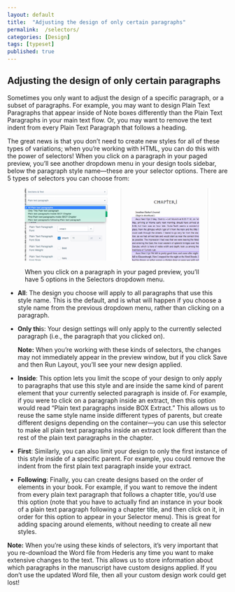 ```yaml
---
layout: default
title:  "Adjusting the design of only certain paragraphs"
permalink:  /selectors/
categories: [Design]
tags: [typeset]
published: true
---
```


<section data-type="chapter" class="hsecchapter" data-hederis-type="hsecchapter" id="selectors" data-pi-attrs="id: selectors; data-tags: typeset;" role="doc-chapter" data-tags="typeset" data-author-name=" " data-book-title=" " title="Adjusting the design of only certain paragraphs"><h1 data-hederis-type="hblkchaptitle" class="hblkchaptitle" id="pQJYhStgy">Adjusting the design of only certain paragraphs</h1><p class="hblkp" data-hederis-type="hblkp" id="pllVRMUjs">Sometimes you only want to adjust the design of a specific paragraph, or a subset of paragraphs. For example, you may want to design Plain Text Paragraphs that appear inside of Note boxes differently than the Plain Text Paragraphs in your main text flow. Or, you may want to remove the text indent from every Plain Text Paragraph that follows a heading. </p><p class="hblkp" data-hederis-type="hblkp" id="pNYQl3c79">The great news is that you don&#8217;t need to create new styles for all of these types of variations; when you&#8217;re working with HTML, you can do this with the power of selectors! When you click on a paragraph in your paged preview, you&#8217;ll see another dropdown menu in your design tools sidebar, below the paragraph style name&#8212;these are your selector options. There are 5 types of selectors you can choose from:</p><figure class="hwprfig" data-hederis-type="hwprfig" id="pOlwyCmDx"><img data-hederis-type="hblkimg" class="hblkimg" id="p8LXUECPF" src="/images/selectors.png" data-img-src="selectors.png"/><p class="hblkcaption" data-hederis-type="hblkcaption" id="pTS9CMxjT">When you click on a paragraph in your paged preview, you&#8217;ll have 5 options in the Selectors dropdown menu.</p></figure><ul class="hwprbulletlist" data-hederis-type="hwprbulletlist" id="prIEL52lQ"><li class="hblkuli" data-hederis-type="hblkuli" id="liFKSkZMhW"><p class="hblkuli" data-hederis-type="hblklip" id="psmYRnWsU"><strong class="hspanstrong" data-hederis-type="hspanstrong" id="pz14gklhQ">All</strong>: The design you choose will apply to all paragraphs that use this style name. This is the default, and is what will happen if you choose a style name from the previous dropdown menu, rather than clicking on a paragraph.</p></li><li class="hblkuli" data-hederis-type="hblkuli" id="liUdUZCkzx"><p class="hblkuli" data-hederis-type="hblklip" id="pmHWZ4sUU"><strong class="hspanstrong" data-hederis-type="hspanstrong" id="p9nNdY0v7">Only thi</strong>s: Your design settings will only apply to the currently selected paragraph (i.e., the paragraph that you clicked on). </p><aside class="hwprbox box" data-hederis-type="hwprbox" id="pud7VpbOa" data-type="sidebar"><p class="hblkp" data-hederis-type="hblkp" id="pPwtMZmrD"><strong class="hspanstrong" data-hederis-type="hspanstrong" id="pAdfMLCrj">Note:</strong> When you&#8217;re working with these kinds of selectors, the changes may not immediately appear in the preview window, but if you click Save and then Run Layout, you&#8217;ll see your new design applied.</p></aside></li><li class="hblkuli" data-hederis-type="hblkuli" id="lijip0hJD3"><p class="hblkuli" data-hederis-type="hblklip" id="p44G0vpTr"><strong class="hspanstrong" data-hederis-type="hspanstrong" id="pxwLHRZKg">Inside</strong>: This option lets you limit the scope of your design to only apply to paragraphs that use this style and are inside the same kind of parent element that your currently selected paragraph is inside of. For example, if you were to click on a paragraph inside an extract, then this option would read &#8220;Plain text paragraphs inside BOX Extract.&#8221; This allows us to reuse the same style name inside different types of parents, but create different designs depending on the container&#8212;you can use this selector to make all plain text paragraphs inside an extract look different than the rest of the plain text paragraphs in the chapter.</p></li><li class="hblkuli" data-hederis-type="hblkuli" id="li8LUwITlk"><p class="hblkuli" data-hederis-type="hblklip" id="pr91VDIog"><strong class="hspanstrong" data-hederis-type="hspanstrong" id="pogALAHfu">First</strong>: Similarly, you can also limit your design to only the first instance of this style inside of a specific parent. For example, you could remove the indent from the first plain text paragraph inside your extract.</p></li><li class="hblkuli" data-hederis-type="hblkuli" id="liYnFIeouB"><p class="hblkuli" data-hederis-type="hblklip" id="ptMRQAWza"><strong class="hspanstrong" data-hederis-type="hspanstrong" id="pQ3gmMO8y">Following</strong>: Finally, you can create designs based on the order of elements in your book. For example, if you want to remove the indent from every plain text paragraph that follows a chapter title, you&#8217;d use this option (note that you have to actually find an instance in your book of a plain text paragraph following a chapter title, and then click on it, in order for this option to appear in your Selector menu). This is great for adding spacing around elements, without needing to create all new styles.</p></li></ul><aside class="hwprbox box" data-hederis-type="hwprbox" id="pSTCF0IWI" data-type="sidebar"><p class="hblkp" data-hederis-type="hblkp" id="pmaNP8cGb"><strong class="hspanstrong" data-hederis-type="hspanstrong" id="pZLHzplnp">Note:</strong> When you&#8217;re using these kinds of selectors, it&#8217;s very important that you re-download the Word file from Hederis any time you want to make extensive changes to the text. This allows us to store information about which paragraphs in the manuscript have custom designs applied. If you don&#8217;t use the updated Word file, then all your custom design work could get lost!</p></aside></section>